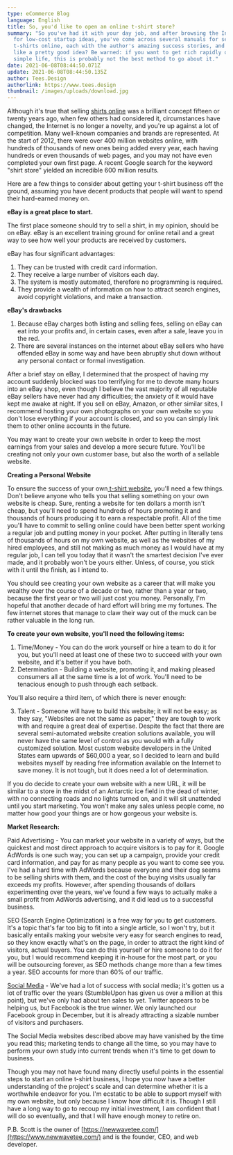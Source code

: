 ```yaml
---
type: eCommerce Blog
language: English
title: So, you'd like to open an online t-shirt store?
summary: "So you've had it with your day job, and after browsing the Internet
  for low-cost startup ideas, you've come across several manuals for selling
  t-shirts online, each with the author's amazing success stories, and it sounds
  like a pretty good idea? Be warned: if you want to get rich rapidly or live a
  simple life, this is probably not the best method to go about it."
date: 2021-06-08T08:44:50.071Z
update: 2021-06-08T08:44:50.135Z
author: Tees.Design
authorlink: https://www.tees.design
thumbnail: /images/uploads/download.jpg
---
```

Although it's true that selling [shirts online](https://www.newwavetee.com/) was a brilliant concept fifteen or twenty years ago, when few others had considered it, circumstances have changed, the Internet is no longer a novelty, and you're up against a lot of competition. Many well-known companies and brands are represented. At the start of 2012, there were over 400 million websites online, with hundreds of thousands of new ones being added every year, each having hundreds or even thousands of web pages, and you may not have even completed your own first page. A recent Google search for the keyword "shirt store" yielded an incredible 600 million results.

Here are a few things to consider about getting your t-shirt business off the ground, assuming you have decent products that people will want to spend their hard-earned money on.

**eBay is a great place to start.**

The first place someone should try to sell a shirt, in my opinion, should be on eBay. eBay is an excellent training ground for online retail and a great way to see how well your products are received by customers.

eBay has four significant advantages:

1. They can be trusted with credit card information.
2. They receive a large number of visitors each day.
3. The system is mostly automated, therefore no programming is required.
4. They provide a wealth of information on how to attract search engines, avoid copyright violations, and make a transaction.

**eBay's drawbacks**

1. Because eBay charges both listing and selling fees, selling on eBay can eat into your profits and, in certain cases, even after a sale, leave you in the red.
2. There are several instances on the internet about eBay sellers who have offended eBay in some way and have been abruptly shut down without any personal contact or formal investigation.

After a brief stay on eBay, I determined that the prospect of having my account suddenly blocked was too terrifying for me to devote many hours into an eBay shop, even though I believe the vast majority of all reputable eBay sellers have never had any difficulties; the anxiety of it would have kept me awake at night. If you sell on eBay, Amazon, or other similar sites, I recommend hosting your own photographs on your own website so you don't lose everything if your account is closed, and so you can simply link them to other online accounts in the future.

You may want to create your own website in order to keep the most earnings from your sales and develop a more secure future. You'll be creating not only your own customer base, but also the worth of a sellable website.

**Creating a Personal Website**

To ensure the success of your own[ t-shirt website](https://www.newwavetee.com/), you'll need a few things. Don't believe anyone who tells you that selling something on your own website is cheap. Sure, renting a website for ten dollars a month isn't cheap, but you'll need to spend hundreds of hours promoting it and thousands of hours producing it to earn a respectable profit. All of the time you'll have to commit to selling online could have been better spent working a regular job and putting money in your pocket. After putting in literally tens of thousands of hours on my own website, as well as the websites of my hired employees, and still not making as much money as I would have at my regular job, I can tell you today that it wasn't the smartest decision I've ever made, and it probably won't be yours either. Unless, of course, you stick with it until the finish, as I intend to.

You should see creating your own website as a career that will make you wealthy over the course of a decade or two, rather than a year or two, because the first year or two will just cost you money. Personally, I'm hopeful that another decade of hard effort will bring me my fortunes. The few internet stores that manage to claw their way out of the muck can be rather valuable in the long run.

**To create your own website, you'll need the following items:**

1. Time/Money - You can do the work yourself or hire a team to do it for you, but you'll need at least one of these two to succeed with your own website, and it's better if you have both.
2. Determination - Building a website, promoting it, and making pleased consumers all at the same time is a lot of work. You'll need to be tenacious enough to push through each setback.

You'll also require a third item, of which there is never enough:

3. Talent - Someone will have to build this website; it will not be easy; as they say, "Websites are not the same as paper," they are tough to work with and require a great deal of expertise. Despite the fact that there are several semi-automated website creation solutions available, you will never have the same level of control as you would with a fully customized solution. Most custom website developers in the United States earn upwards of $60,000 a year, so I decided to learn and build websites myself by reading free information available on the Internet to save money. It is not tough, but it does need a lot of determination.

If you do decide to create your own website with a new URL, it will be similar to a store in the midst of an Antarctic ice field in the dead of winter, with no connecting roads and no lights turned on, and it will sit unattended until you start marketing. You won't make any sales unless people come, no matter how good your things are or how gorgeous your website is.

**Market Research:**

Paid Advertising - You can market your website in a variety of ways, but the quickest and most direct approach to acquire visitors is to pay for it. Google AdWords is one such way; you can set up a campaign, provide your credit card information, and pay for as many people as you want to come see you. I've had a hard time with AdWords because everyone and their dog seems to be selling shirts with them, and the cost of the buying visits usually far exceeds my profits. However, after spending thousands of dollars experimenting over the years, we've found a few ways to actually make a small profit from AdWords advertising, and it did lead us to a successful business.

SEO (Search Engine Optimization) is a free way for you to get customers. It's a topic that's far too big to fit into a single article, so I won't try, but it basically entails making your website very easy for search engines to read, so they know exactly what's on the page, in order to attract the right kind of visitors, actual buyers. You can do this yourself or hire someone to do it for you, but I would recommend keeping it in-house for the most part, or you will be outsourcing forever, as SEO methods change more than a few times a year. SEO accounts for more than 60% of our traffic.

[Social Media](https://www.facebook.com/newwaveteecom) - We've had a lot of success with social media; it's gotten us a lot of traffic over the years (StumbleUpon has given us over a million at this point), but we've only had about ten sales to yet. Twitter appears to be helping us, but Facebook is the true winner. We only launched our Facebook group in December, but it is already attracting a sizable number of visitors and purchasers.

The Social Media websites described above may have vanished by the time you read this; marketing tends to change all the time, so you may have to perform your own study into current trends when it's time to get down to business.

Though you may not have found many directly useful points in the essential steps to start an online t-shirt business, I hope you now have a better understanding of the project's scale and can determine whether it is a worthwhile endeavor for you. I'm ecstatic to be able to support myself with my own website, but only because I know how difficult it is. Though I still have a long way to go to recoup my initial investment, I am confident that I will do so eventually, and that I will have enough money to retire on.

P.B. Scott is the owner of [https://newwavetee.com/](https://www.newwavetee.com/) and is the founder, CEO, and web developer.